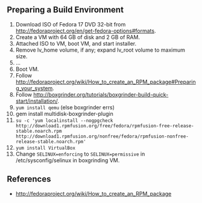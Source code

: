 ## Preparing a Build Environment

1. Download ISO of Fedora 17 DVD 32-bit from http://fedoraproject.org/en/get-fedora-options#formats.
1. Create a VM with 64 GB of disk and 2 GB of RAM.
1. Attached ISO to VM, boot VM, and start installer.
1. Remove lv_home volume, if any; expand lv_root volume to maximum size.
1. ...
1. Boot VM.
1. Follow http://fedoraproject.org/wiki/How_to_create_an_RPM_package#Preparing_your_system.
1. Follow http://boxgrinder.org/tutorials/boxgrinder-build-quick-start/installation/.
1. `yum install qemu` (else boxgrinder errs)
1. gem install multidisk-boxgrinder-plugin
1. `su -c 'yum localinstall --nogpgcheck http://download1.rpmfusion.org/free/fedora/rpmfusion-free-release-stable.noarch.rpm http://download1.rpmfusion.org/nonfree/fedora/rpmfusion-nonfree-release-stable.noarch.rpm'`
1. `yum install VirtualBox`
1. Change `SELINUX=enforcing` to `SELINUX=permissive` in /etc/sysconfig/selinux in boxgrinding VM.

## References

* http://fedoraproject.org/wiki/How_to_create_an_RPM_package
